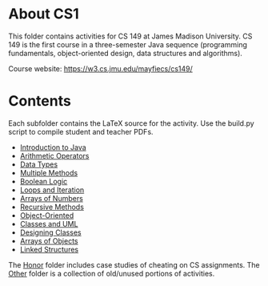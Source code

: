 # About CS1

This folder contains activities for CS 149 at James Madison University.
CS 149 is the first course in a three-semester Java sequence (programming fundamentals, object-oriented design, data structures and algorithms).

Course website: https://w3.cs.jmu.edu/mayfiecs/cs149/

# Contents

Each subfolder contains the LaTeX source for the activity.
Use the build.py script to compile student and teacher PDFs.

* [Introduction to Java](Act01)
* [Arithmetic Operators](Act02)
* [Data Types](Act03)
* [Multiple Methods](Act04)
* [Boolean Logic](Act05)
* [Loops and Iteration](Act06)
* [Arrays of Numbers](Act07)
* [Recursive Methods](Act08)
* [Object-Oriented](Act09)
* [Classes and UML](Act10)
* [Designing Classes](Act11)
* [Arrays of Objects](Act12)
* [Linked Structures](Act18)

The [Honor](Honor) folder includes case studies of cheating on CS assignments.
The [Other](Other) folder is a collection of old/unused portions of activities.
